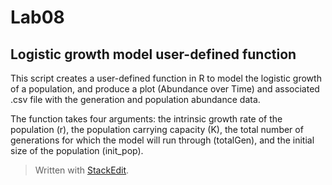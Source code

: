 ﻿# Lab08
## Logistic growth model user-defined function

This script creates a user-defined function in R to model the logistic growth of a population, and produce a plot (Abundance over Time) and associated .csv file with the generation and population abundance data.

The function takes four arguments: the intrinsic growth rate of the population (r), the population carrying capacity (K), the total number of generations for which the model will run through (totalGen), and the initial size of the population (init_pop).







> Written with [StackEdit](https://stackedit.io/).
